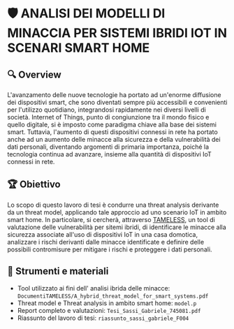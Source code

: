 # 🛡️ ANALISI DEI MODELLI DI MINACCIA PER SISTEMI IBRIDI IOT IN SCENARI SMART HOME

## 🔍 Overview
L'avanzamento delle nuove tecnologie ha portato ad un'enorme diffusione dei
dispositivi smart, che sono diventati sempre più accessibili e convenienti per
l'utilizzo quotidiano, integrandosi rapidamente nei diversi livelli di società.
Internet of Things, punto di congiunzione tra il mondo fisico e quello digitale,
si è imposto come paradigma chiave alla base dei sistemi smart. Tuttavia,
l'aumento di questi dispositivi connessi in rete ha portato anche ad un aumento 
delle minacce alla sicurezza e della vulnerabilità dei dati personali,
diventando argomenti di primaria importanza, poiché la tecnologia continua
ad avanzare, insieme alla quantità di dispositivi IoT connessi in rete.

## 🏆 Obiettivo
Lo scopo di questo lavoro di tesi è condurre una threat analysis derivante da
un threat model, applicando tale approccio ad uno scenario IoT in ambito
smart home. In particolare, si cercherà, attraverso [TAMELESS](https://github.com/FulvioValenza/TAMELESS), un tool di
valutazione delle vulnerabilità per sitemi ibridi, di identificare le minacce alla
sicurezza associate all'uso di dispositivi IoT in una casa domotica, analizzare i
rischi derivanti dalle minacce identificate e definire delle possibili contromisure
per mitigare i rischi e proteggere i dati personali.

## 📁 Strumenti e materiali
* Tool utilizzato ai fini dell' analisi ibrida delle minacce: `DocumentiTAMELESS/A_hybrid_threat_model_for_smart_systems.pdf`
* Threat model e Threat analysis in ambito smart home: `model.p`
* Report completo e valutazioni: `Tesi_Sassi_Gabriele_745081.pdf`
* Riassunto del lavoro di tesi: `riassunto_sassi_gabriele_F004`
